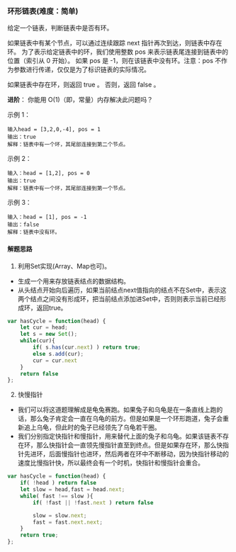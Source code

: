 ### 环形链表(难度：简单)

给定一个链表，判断链表中是否有环。

如果链表中有某个节点，可以通过连续跟踪 next 指针再次到达，则链表中存在环。 为了表示给定链表中的环，我们使用整数 pos 来表示链表尾连接到链表中的位置（索引从 0 开始）。 如果 pos 是 -1，则在该链表中没有环。注意：pos 不作为参数进行传递，仅仅是为了标识链表的实际情况。

如果链表中存在环，则返回 true 。 否则，返回 false 。

**进阶**：
你能用 O(1)（即，常量）内存解决此问题吗？

示例 1：
```
输入head = [3,2,0,-4], pos = 1
输出：true
解释：链表中有一个环，其尾部连接到第二个节点。
```
示例 2：
```
输入：head = [1,2], pos = 0
输出：true
解释：链表中有一个环，其尾部连接到第一个节点。
```
示例 3：
```
输入：head = [1], pos = -1
输出：false
解释：链表中没有环。
```
#### 解题思路
1. 利用Set实现(Array、Map也可)。
- 生成一个用来存放链表结点的数据结构。
- 从头结点开始向后遍历，如果当前结点next值指向的结点不在Set中，表示这两个结点之间没有形成环，把当前结点添加进Set中，否则则表示当前已经形成环，返回true。
```JavaScript
var hasCycle = function(head) {
    let cur = head;
    let s = new Set();
    while(cur){
        if( s.has(cur.next) ) return true;
        else s.add(cur);
        cur = cur.next
    }
    return false
};
```
2. 快慢指针
- 我们可以将这道题理解成是龟兔赛跑。如果兔子和乌龟是在一条直线上跑的话，那么兔子肯定会一直在乌龟的前方。但是如果是一个环形跑道，兔子会重新追上乌龟，但此时的兔子已经领先了乌龟若干圈。
- 我们分别指定快指针和慢指针，用来替代上面的兔子和乌龟。如果该链表不存在环，那么快指针会一直领先慢指针直至到终点。但是如果存在环，那么快指针先进环，后面慢指针也进环，然后两者在环中不断移动，因为快指针移动的速度比慢指针快，所以最终会有一个时机，快指针和慢指针会重合。
```JavaScript
var hasCycle = function(head) {
    if( !head ) return false
    let slow = head,fast = head.next;
    while( fast !== slow ){
        if( !fast || !fast.next ) return false

        slow = slow.next;
        fast = fast.next.next;
    }
    return true;
};
```

